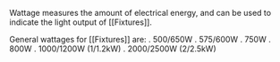 Wattage measures the amount of electrical energy, and can be used to indicate the light output of [[Fixtures]]. 

General wattages for [[Fixtures]] are:
 . 500/650W
 . 575/600W
 . 750W
 . 800W
 . 1000/1200W (1/1.2kW)
 . 2000/2500W (2/2.5kW) 

